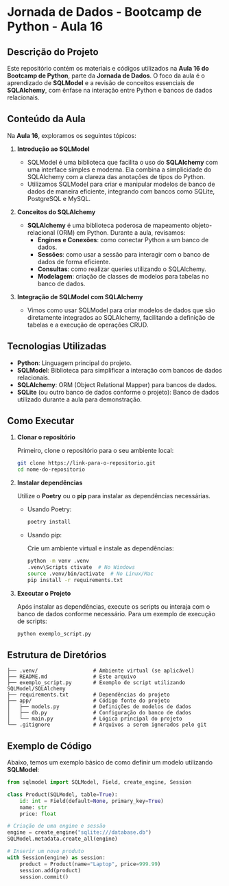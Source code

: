 
# **Jornada de Dados - Bootcamp de Python - Aula 16**

## **Descrição do Projeto**

Este repositório contém os materiais e códigos utilizados na **Aula 16 do Bootcamp de Python**, parte da **Jornada de Dados**. O foco da aula é o aprendizado de **SQLModel** e a revisão de conceitos essenciais de **SQLAlchemy**, com ênfase na interação entre Python e bancos de dados relacionais.

## **Conteúdo da Aula**

Na **Aula 16**, exploramos os seguintes tópicos:

1. **Introdução ao SQLModel**
   - SQLModel é uma biblioteca que facilita o uso do **SQLAlchemy** com uma interface simples e moderna. Ela combina a simplicidade do SQLAlchemy com a clareza das anotações de tipos do Python.
   - Utilizamos SQLModel para criar e manipular modelos de banco de dados de maneira eficiente, integrando com bancos como SQLite, PostgreSQL e MySQL.

2. **Conceitos do SQLAlchemy**
   - **SQLAlchemy** é uma biblioteca poderosa de mapeamento objeto-relacional (ORM) em Python. Durante a aula, revisamos:
     - **Engines e Conexões**: como conectar Python a um banco de dados.
     - **Sessões**: como usar a sessão para interagir com o banco de dados de forma eficiente.
     - **Consultas**: como realizar queries utilizando o SQLAlchemy.
     - **Modelagem**: criação de classes de modelos para tabelas no banco de dados.

3. **Integração de SQLModel com SQLAlchemy**
   - Vimos como usar SQLModel para criar modelos de dados que são diretamente integrados ao SQLAlchemy, facilitando a definição de tabelas e a execução de operações CRUD.

## **Tecnologias Utilizadas**

- **Python**: Linguagem principal do projeto.
- **SQLModel**: Biblioteca para simplificar a interação com bancos de dados relacionais.
- **SQLAlchemy**: ORM (Object Relational Mapper) para bancos de dados.
- **SQLite** (ou outro banco de dados conforme o projeto): Banco de dados utilizado durante a aula para demonstração.

## **Como Executar**

1. **Clonar o repositório**

   Primeiro, clone o repositório para o seu ambiente local:

   ```bash
   git clone https://link-para-o-repositorio.git
   cd nome-do-repositorio
   ```

2. **Instalar dependências**

   Utilize o **Poetry** ou o **pip** para instalar as dependências necessárias.

   - Usando Poetry:

     ```bash
     poetry install
     ```

   - Usando pip:

     Crie um ambiente virtual e instale as dependências:

     ```bash
     python -m venv .venv
     .venv\Scripts ctivate  # No Windows
     source .venv/bin/activate  # No Linux/Mac
     pip install -r requirements.txt
     ```

3. **Executar o Projeto**

   Após instalar as dependências, execute os scripts ou interaja com o banco de dados conforme necessário. Para um exemplo de execução de scripts:

   ```bash
   python exemplo_script.py
   ```

## **Estrutura de Diretórios**

```
├── .venv/                  # Ambiente virtual (se aplicável)
├── README.md               # Este arquivo
├── exemplo_script.py       # Exemplo de script utilizando SQLModel/SQLAlchemy
├── requirements.txt        # Dependências do projeto
├── app/                    # Código fonte do projeto
│   ├── models.py           # Definições de modelos de dados
│   ├── db.py               # Configuração do banco de dados
│   └── main.py             # Lógica principal do projeto
└── .gitignore              # Arquivos a serem ignorados pelo git
```

## **Exemplo de Código**

Abaixo, temos um exemplo básico de como definir um modelo utilizando **SQLModel**:

```python
from sqlmodel import SQLModel, Field, create_engine, Session

class Product(SQLModel, table=True):
    id: int = Field(default=None, primary_key=True)
    name: str
    price: float

# Criação de uma engine e sessão
engine = create_engine("sqlite:///database.db")
SQLModel.metadata.create_all(engine)

# Inserir um novo produto
with Session(engine) as session:
    product = Product(name="Laptop", price=999.99)
    session.add(product)
    session.commit()
```
